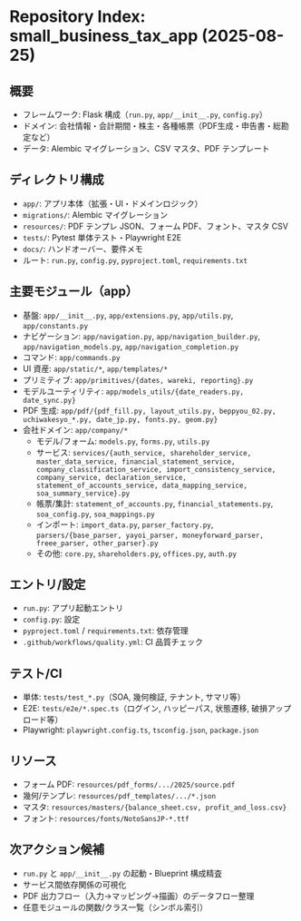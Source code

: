# Repository Index: small_business_tax_app (2025-08-25)

## 概要
- フレームワーク: Flask 構成（`run.py`, `app/__init__.py`, `config.py`）
- ドメイン: 会社情報・会計期間・株主・各種帳票（PDF生成・申告書・総勘定など）
- データ: Alembic マイグレーション、CSV マスタ、PDF テンプレート

## ディレクトリ構成
- `app/`: アプリ本体（拡張・UI・ドメインロジック）
- `migrations/`: Alembic マイグレーション
- `resources/`: PDF テンプレ JSON、フォーム PDF、フォント、マスタ CSV
- `tests/`: Pytest 単体テスト・Playwright E2E
- `docs/`: ハンドオーバー、要件メモ
- ルート: `run.py`, `config.py`, `pyproject.toml`, `requirements.txt`

## 主要モジュール（app）
- 基盤: `app/__init__.py`, `app/extensions.py`, `app/utils.py`, `app/constants.py`
- ナビゲーション: `app/navigation.py`, `app/navigation_builder.py`, `app/navigation_models.py`, `app/navigation_completion.py`
- コマンド: `app/commands.py`
- UI 資産: `app/static/*`, `app/templates/*`
- プリミティブ: `app/primitives/{dates, wareki, reporting}.py`
- モデルユーティリティ: `app/models_utils/{date_readers.py, date_sync.py}`
- PDF 生成: `app/pdf/{pdf_fill.py, layout_utils.py, beppyou_02.py, uchiwakesyo_*.py, date_jp.py, fonts.py, geom.py}`
- 会社ドメイン: `app/company/*`
  - モデル/フォーム: `models.py`, `forms.py`, `utils.py`
  - サービス: `services/{auth_service, shareholder_service, master_data_service, financial_statement_service, company_classification_service, import_consistency_service, company_service, declaration_service, statement_of_accounts_service, data_mapping_service, soa_summary_service}.py`
  - 帳票/集計: `statement_of_accounts.py`, `financial_statements.py`, `soa_config.py`, `soa_mappings.py`
  - インポート: `import_data.py`, `parser_factory.py`, `parsers/{base_parser, yayoi_parser, moneyforward_parser, freee_parser, other_parser}.py`
  - その他: `core.py`, `shareholders.py`, `offices.py`, `auth.py`

## エントリ/設定
- `run.py`: アプリ起動エントリ
- `config.py`: 設定
- `pyproject.toml` / `requirements.txt`: 依存管理
- `.github/workflows/quality.yml`: CI 品質チェック

## テスト/CI
- 単体: `tests/test_*.py`（SOA, 幾何検証, テナント, サマリ等）
- E2E: `tests/e2e/*.spec.ts`（ログイン, ハッピーパス, 状態遷移, 破損アップロード等）
- Playwright: `playwright.config.ts`, `tsconfig.json`, `package.json`

## リソース
- フォーム PDF: `resources/pdf_forms/.../2025/source.pdf`
- 幾何/テンプレ: `resources/pdf_templates/.../*.json`
- マスタ: `resources/masters/{balance_sheet.csv, profit_and_loss.csv}`
- フォント: `resources/fonts/NotoSansJP-*.ttf`

## 次アクション候補
- `run.py` と `app/__init__.py` の起動・Blueprint 構成精査
- サービス間依存関係の可視化
- PDF 出力フロー（入力→マッピング→描画）のデータフロー整理
- 任意モジュールの関数/クラス一覧（シンボル索引）

